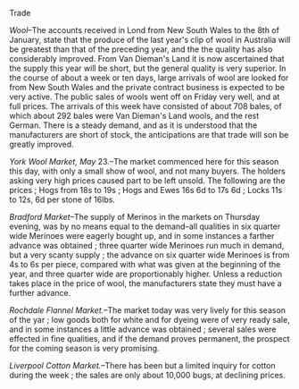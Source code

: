 Trade*Wool*–The accounts received in Lond from New
                    South Wales to the 8th of January, state that the produce of the last
                    year's clip of wool in Australia will be greatest than that of the
                    preceding year, and the the quality has also considerably
                    improved. From Van Dieman's Land it is now ascertained that the
                    supply this year will be short, but the general quality is very superior. In the course of about a week or ten days, large
                    arrivals of wool are looked for from New South Wales and the private
                    contract business is expected to be very active. The public sales of wools
                    went off on Friday very well, and at full prices. The arrivals of this week
                    have consisted of about 708 bales, of which about 292 bales were Van
                    Dieman's Land wools, and the rest German. There is a steady
                    demand, and as it is understood that the manufacturers are short
                    of stock, the anticipations are that trade will son be greatly
                    improved.*York Wool Market, May* 23.–The market commenced here for this season this day, with only a small
                    show of wool, and not many buyers. The holders asking very
                    high prices caused part to be left unsold. The following are the prices ;
                    Hogs from 18s to 19s ; Hogs and Ewes 16s 6d to 17s 6d ; Locks 11s to
                    12s, 6d per stone of 16lbs.*Bradford Market*–The supply of Merinos in the
                    markets on Thursday evening, was by no means equal to the
                    demand–all qualities in six quarter wide Merinoes were
                    eagerly bought up, and in some instances a farther advance was obtained ;
                    three quarter wide Merinoes run much in demand, but a very scanty supply ; the advance on six quarter wide Merinoes is from 4s
                    to 6s per piece, compared with what was given at the beginning of the year,
                    and three quarter wide are proportionably higher. Unless a reduction takes
                    place in the price of wool, the manufacturers state they must have a
                    further advance.*Rochdale Flannel Market.*–The market today was
                    very lively for this season of the yar ; low goods both for white and
                    for dyeing were of very ready sale, and in some instances a little advance
                    was obtained ; several sales were effected in fine qualities, and if the
                    demand proves permanent, the prospect for the coming season is very
                    promising.*Liverpool Cotton Market.*–There has been but a
                    limited inquiry for cotton during the week ; the sales are only about
                    10,000 bugs, at declining prices.